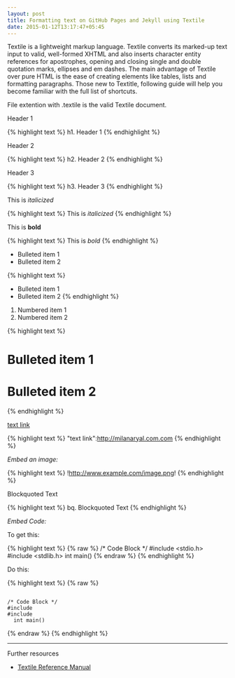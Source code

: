 ```yaml
---
layout: post
title: Formatting text on GitHub Pages and Jekyll using Textile
date: 2015-01-12T13:17:47+05:45
---
```


Textile is a lightweight markup language. Textile converts its marked-up text input to valid, well-formed XHTML and also inserts character entity references for apostrophes, opening and closing single and double quotation marks, ellipses and em dashes. The main advantage of Textile over pure HTML is the ease of creating elements like tables, lists and formatting paragraphs. Those new to Textitle, following guide will help you become familiar with the full list of shortcuts.

File extention with .textile is the valid Textile document.

Header 1

{% highlight text %}
h1. Header 1
{% endhighlight %}

Header 2

{% highlight text %}
h2. Header 2
{% endhighlight %}

Header 3

{% highlight text %}
h3. Header 3
{% endhighlight %}

This is *italicized*

{% highlight text %}
This is _italicized_
{% endhighlight %}

This is **bold**

{% highlight text %}
This is *bold*
{% endhighlight %}

* Bulleted item 1
* Bulleted item 2

{% highlight text %}
* Bulleted item 1
* Bulleted item 2
{% endhighlight %}

1. Numbered item 1
2. Numbered item 2

{% highlight text %}
# Bulleted item 1
# Bulleted item 2
{% endhighlight %}

[text link](http://milanaryal.com.com)

{% highlight text %}
"text link":http://milanaryal.com.com
{% endhighlight %}

*Embed an image:*

{% highlight text %}
!http://www.example.com/image.png!
{% endhighlight %}

Blockquoted Text

{% highlight text %}
bq. Blockquoted Text
{% endhighlight %}

*Embed Code:*

To get this:

{% highlight text %}
{% raw %}
/* Code Block */
#include <stdio.h>
#include <stdlib.h>
  int main()
{% endraw %}
{% endhighlight %}

Do this:

{% highlight text %}
{% raw %}
<pre><code>
/* Code Block */
#include <stdio.h>
#include <stdlib.h>
  int main()
</code></pre>
{% endraw %}
{% endhighlight %}

---

Further resources

* [Textile Reference Manual](http://redcloth.org/textile)
